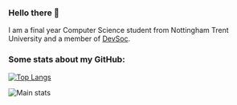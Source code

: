 ### Hello there 👋
I am a final year Computer Science student from Nottingham Trent University and a member of [DevSoc](https://github.com/NTUDevSoc).

### Some stats about my GitHub: 
[![Top Langs](https://github-readme-stats.vercel.app/api/top-langs/?username=bradshawlily&hide_progress=true)](https://github.com/anuraghazra/github-readme-stats) 

![Main stats](https://github-readme-stats.vercel.app/api?username=bradshawlily&show_icons=true&theme=nightowl)
<!--
**bradshawlily/bradshawlily** is a ✨ _special_ ✨ repository because its `README.md` (this file) appears on your GitHub profile.

